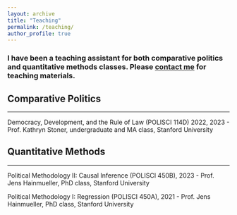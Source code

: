 ```yaml
---
layout: archive
title: "Teaching"
permalink: /teaching/
author_profile: true
---
```


### I have been a teaching assistant for both comparative politics and quantitative methods classes. Please [contact me](hfolsz@stanford.edu) for teaching materials.



## Comparative Politics
------

Democracy, Development, and the Rule of Law (POLISCI 114D) 2022, 2023 - Prof. Kathryn Stoner, undergraduate and MA class, Stanford University

## Quantitative Methods
------

Political Methodology II: Causal Inference (POLISCI 450B), 2023 - Prof. Jens Hainmueller, PhD class, Stanford University

Political Methodology I: Regression (POLISCI 450A), 2021 - Prof. Jens Hainmueller, PhD class, Stanford University

